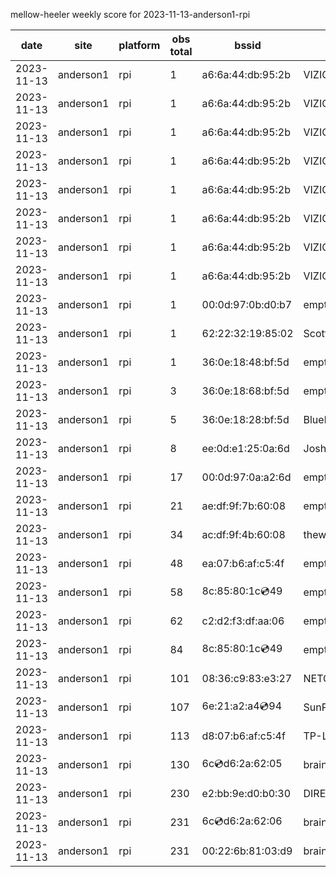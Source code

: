 mellow-heeler weekly score for 2023-11-13-anderson1-rpi

|date|site|platform|obs total|bssid|ssid|lat|lng|
|--|--|--|--|--|--|--|--|
|2023-11-13|anderson1|rpi|1|a6:6a:44:db:95:2b|VIZIOCastAudio5284|0|0|
|2023-11-13|anderson1|rpi|1|a6:6a:44:db:95:2b|VIZIOCastAudio2888|0|0|
|2023-11-13|anderson1|rpi|1|a6:6a:44:db:95:2b|VIZIOCastAudio8749|0|0|
|2023-11-13|anderson1|rpi|1|a6:6a:44:db:95:2b|VIZIOCastAudio5175|0|0|
|2023-11-13|anderson1|rpi|1|a6:6a:44:db:95:2b|VIZIOCastAudio7640|0|0|
|2023-11-13|anderson1|rpi|1|a6:6a:44:db:95:2b|VIZIOCastAudio6482|0|0|
|2023-11-13|anderson1|rpi|1|a6:6a:44:db:95:2b|VIZIOCastAudio6652|0|0|
|2023-11-13|anderson1|rpi|1|a6:6a:44:db:95:2b|VIZIOCastAudio2302|0|0|
|2023-11-13|anderson1|rpi|1|00:0d:97:0b:d0:b7|empty_ssid|0|0|
|2023-11-13|anderson1|rpi|1|62:22:32:19:85:02|Scott IoT Wifi|0|0|
|2023-11-13|anderson1|rpi|1|36:0e:18:48:bf:5d|empty_ssid|0|0|
|2023-11-13|anderson1|rpi|3|36:0e:18:68:bf:5d|empty_ssid|0|0|
|2023-11-13|anderson1|rpi|5|36:0e:18:28:bf:5d|Bluelotus|0|0|
|2023-11-13|anderson1|rpi|8|ee:0d:e1:25:0a:6d|JoshLily|0|0|
|2023-11-13|anderson1|rpi|17|00:0d:97:0a:a2:6d|empty_ssid|0|0|
|2023-11-13|anderson1|rpi|21|ae:df:9f:7b:60:08|empty_ssid|0|0|
|2023-11-13|anderson1|rpi|34|ac:df:9f:4b:60:08|theweef|0|0|
|2023-11-13|anderson1|rpi|48|ea:07:b6:af:c5:4f|empty_ssid|0|0|
|2023-11-13|anderson1|rpi|58|8c:85:80:1c:cd:49|empty_ssid|0|0|
|2023-11-13|anderson1|rpi|62|c2:d2:f3:df:aa:06|empty_ssid|0|0|
|2023-11-13|anderson1|rpi|84|8c:85:80:1c:cd:49|empty_ssid|0|0|
|2023-11-13|anderson1|rpi|101|08:36:c9:83:e3:27|NETGEAR34|0|0|
|2023-11-13|anderson1|rpi|107|6e:21:a2:a4:cd:94|SunPower21450|0|0|
|2023-11-13|anderson1|rpi|113|d8:07:b6:af:c5:4f|TP-Link_C54F|0|0|
|2023-11-13|anderson1|rpi|130|6c:cd:d6:2a:62:05|braingang2_5GEXT|0|0|
|2023-11-13|anderson1|rpi|230|e2:bb:9e:d0:b0:30|DIRECT-9ED03030|0|0|
|2023-11-13|anderson1|rpi|231|6c:cd:d6:2a:62:06|braingang2_2GEXT|0|0|
|2023-11-13|anderson1|rpi|231|00:22:6b:81:03:d9|braingang2|0|0|

